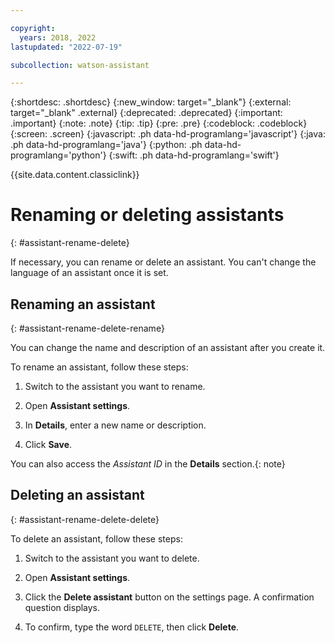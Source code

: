 ```yaml
---

copyright:
  years: 2018, 2022
lastupdated: "2022-07-19"

subcollection: watson-assistant

---
```


{:shortdesc: .shortdesc}
{:new_window: target="_blank"}
{:external: target="_blank" .external}
{:deprecated: .deprecated}
{:important: .important}
{:note: .note}
{:tip: .tip}
{:pre: .pre}
{:codeblock: .codeblock}
{:screen: .screen}
{:javascript: .ph data-hd-programlang='javascript'}
{:java: .ph data-hd-programlang='java'}
{:python: .ph data-hd-programlang='python'}
{:swift: .ph data-hd-programlang='swift'}

{{site.data.content.classiclink}}

# Renaming or deleting assistants
{: #assistant-rename-delete}

If necessary, you can rename or delete an assistant. You can't change the language of an assistant once it is set.

## Renaming an assistant
{: #assistant-rename-delete-rename}

You can change the name and description of an assistant after you create it.

To rename an assistant, follow these steps:

1.  Switch to the assistant you want to rename.

1.  Open **Assistant settings**.

1.  In **Details**, enter a new name or description.

1.  Click **Save**.

You can also access the *Assistant ID* in the **Details** section.{: note}

## Deleting an assistant
{: #assistant-rename-delete-delete}

To delete an assistant, follow these steps:

1.  Switch to the assistant you want to delete.

1.  Open **Assistant settings**.

1. Click the **Delete assistant** button on the settings page. A confirmation question displays.

1. To confirm, type the word `DELETE`, then click **Delete**.
